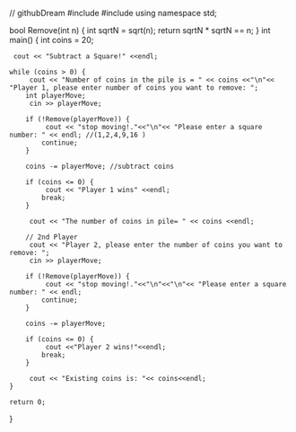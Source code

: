 // githubDream
#include <iostream>
#include <cmath>
using namespace std;

bool Remove(int n) {
    int sqrtN = sqrt(n);
    return sqrtN * sqrtN == n;
}
int main() {
    int coins = 20;

     cout << "Subtract a Square!" <<endl;

    while (coins > 0) {
         cout << "Number of coins in the pile is = " << coins <<"\n"<< "Player 1, please enter number of coins you want to remove: ";
        int playerMove;
         cin >> playerMove;

        if (!Remove(playerMove)) {
             cout << "stop moving!."<<"\n"<< "Please enter a square number: " << endl; //(1,2,4,9,16 )
            continue;
        }

        coins -= playerMove; //subtract coins

        if (coins <= 0) {
             cout << "Player 1 wins" <<endl;
            break;
        }

         cout << "The number of coins in pile= " << coins <<endl;

        // 2nd Player
         cout << "Player 2, please enter the number of coins you want to remove: ";
         cin >> playerMove;

        if (!Remove(playerMove)) {
             cout << "stop moving!."<<"\n"<<"\n"<< "Please enter a square number: " << endl;
            continue;
        }

        coins -= playerMove;

        if (coins <= 0) {
             cout <<"Player 2 wins!"<<endl;
            break;
        }

         cout << "Existing coins is: "<< coins<<endl;
    }

    return 0;
}

